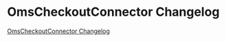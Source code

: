 # OmsCheckoutConnector Changelog

[OmsCheckoutConnector Changelog](https://github.com/spryker/OmsCheckoutConnector/releases)
